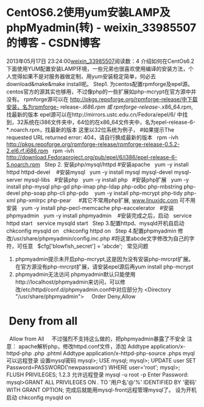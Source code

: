 # CentOS6.2使用yum安装LAMP及phpMyadmin(转) - weixin_33985507的博客 - CSDN博客
2013年05月17日 23:24:00[weixin_33985507](https://me.csdn.net/weixin_33985507)阅读数：4
介绍如何在CentOs6.2下面使用YUM配置安装LAMP环境，一些兄弟也很喜欢使用编译的安装方法，个人觉得如果不是对服务器做定制，用yum安装稳定简单，何必去download&make&make install呢。
Step1. 为centos配置rpmforge及epel源。centos官方的源其实也够用，不过像php的一些扩展如php-mcrypt在官方源中并没有。
rpmforge源可以在 http://pkgs.repoforge.org/rpmforge-release/中下载安装，名为rpmforge- release-*.i686.rpm 或 rpmforge-release-*.x86_64.rpm,找最新的版本
epel源可以在http://mirrors.ustc.edu.cn/Fedora/epel/6/ 中找到，32系统在i386文件夹中，64位的在x86_64文件夹中，名为epel-release-6-*.noarch.rpm，找最新的版本
这里以32位系统为例子，
#如果提示The requested URL returned error: 404，请自行换成最新的版本  
rpm -ivh http://pkgs.repoforge.org/rpmforge-release/rpmforge-release-0.5.2-2.el6.rf.i686.rpm  
rpm -ivh http://download.Fedoraproject.org/pub/epel/6/i386/epel-release-6-5.noarch.rpm  
Step 2. 安装php/mysql/httpd
#安装apache  
yum -y install httpd httpd-devel   
#安装mysql  
yum -y install mysql mysql-devel mysql-server mysql-libs  
#安装php  
yum -y install php  
#安装php扩展  
yum -y install php-mysql php-gd php-imap php-ldap php-odbc php-mbstring php-devel php-soap php-cli php-pdo   
yum -y install php-mcrypt php-tidy php-xml php-xmlrpc php-pear    
#其它不常用php扩展, www.linuxidc.com 可不用安装  
yum -y install php-pecl-memcache php-eaccelerator  
#安装phpmyadmin  
yum -y install phpmyadmin   
#安装完成之后，启动  
service httpd start  
service mysqld start  
Step 3.配置httpd、mysqld开机自启动
chkconfig mysqld on  
chkconfig httpd on  
Step 4.配置phpmyadmin
修改/usr/share/phpmyadmin/config.inc.php
#将这里abcde文字修改为自己的字符，可任意  
$cfg['blowfish_secret'] = 'abcde';  
常见问题
1. phpmyadmin提示未开启php-mcrypt,这是因为没有安装php-mrcrpt扩展。在官方源没有php-mrcrpt扩展，请安装epel源后再yum install php-mcrypt
2. phpmyadmin无法访问
phpmyadmin默认只能使用http://localhost/phpmyadmin来访问，可以修改/etc/httpd/conf.d/phpmyadmin.conf中对应部分为
<Directory "/usr/share/phpmyadmin">  
  Order Deny,Allow  
#  Deny from all  
  Allow from All  
</Directory>  
不过强烈不支持这么做的，把phpmyadmin暴露了不安全
注意：
apache解析php，修改httpd.conf文件，添加
Addtype application/x-httpd-php .php .phtml
Addtype application/x-httpd-php-source .phps
myql可以远程登录
设置mysql密码
mysql>; USE mysql; 
mysql>; UPDATE user SET Password=PASSWORD('newpassword') WHERE user='root'; 
mysql>; FLUSH PRIVILEGES; 
1.2.3 允许远程登录 
mysql -u root -p 
Enter Password: <your new password> 
mysql>GRANT ALL PRIVILEGES ON *.* TO '用户名'@'%' IDENTIFIED BY '密码' WITH GRANT OPTION; 
完成后就能用mysql-front远程管理mysql了。 
设为开机启动 
chkconfig mysqld on 
